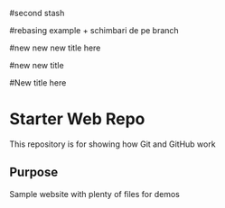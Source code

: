 #second stash

#rebasing example + schimbari de pe branch

#new new new title here

#new new title

#New title here

# Starter Web Repo

This repository is for showing how Git and GitHub work

## Purpose

Sample website with plenty of files for demos